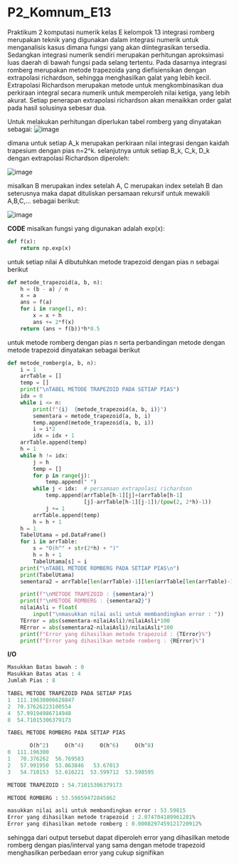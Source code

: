 # P2_Komnum_E13
Praktikum 2 komputasi numerik kelas E kelompok 13
integrasi romberg merupakan teknik yang digunakan dalam integrasi numerik untuk menganalisis kasus dimana fungsi yang akan diintegrasikan tersedia.
Sedangkan integrasi numerik sendiri merupakan perhitungan aproksimasi luas daerah di bawah fungsi pada selang tertentu.
Pada dasarnya integrasi romberg merupakan metode trapezoida yang diefisiensikan dengan extrapolasi richardson, sehingga menghasilkan galat yang lebih kecil.
Extrapolasi Richardson merupakan metode untuk mengkombinasikan dua perkiraan integral secara numerik untuk memperoleh nilai ketiga, yang lebih akurat.
Setiap penerapan extrapolasi richardson akan menaikkan order galat pada hasil solusinya sebesar dua.

Untuk melakukan perhitungan diperlukan tabel romberg yang dinyatakan sebagai:
![image](https://user-images.githubusercontent.com/92217730/209085907-1ce2addf-634a-4a95-8920-1c7aa580da45.png)


dimana untuk setiap A_k merupakan perkiraan nilai integrasi dengan kaidah trapesium dengan pias n=2^k.
selanjutnya untuk setiap B_k, C_k, D_k dengan extrapolasi Richardson diperoleh:

![image](https://user-images.githubusercontent.com/92217730/209086732-c62418d7-cf5d-49f5-826a-7feae04b5513.png)


misalkan B merupakan index setelah A, C merupakan index setelah B dan seterusnya maka dapat dituliskan persamaan rekursif untuk mewakili A,B,C,...
sebagai berikut:

![image](https://user-images.githubusercontent.com/92217730/209092419-68b30b37-195d-49f2-8e4b-f143b27ca698.png)

**CODE**
misalkan fungsi yang digunakan adalah exp(x):
```python
def f(x):
    return np.exp(x)
```
untuk setiap nilai A dibutuhkan metode trapezoid dengan pias n sebagai berikut
```python
def metode_trapezoid(a, b, n):
    h = (b - a) / n
    x = a
    ans = f(a)
    for i in range(1, n):
        x = x + h
        ans += 2*f(x)
    return (ans + f(b))*h*0.5
```

untuk metode romberg dengan pias n serta perbandingan metode dengan metode trapezoid dinyatakan sebagai berikut
```python
def metode_romberg(a, b, n):
    i = 1
    arrTable = []
    temp = []
    print("\nTABEL METODE TRAPEZOID PADA SETIAP PIAS")
    idx = 0
    while i <= n:
        print(f"{i}  {metode_trapezoid(a, b, i)}")
        sementara = metode_trapezoid(a, b, i)
        temp.append(metode_trapezoid(a, b, i))
        i = i*2
        idx = idx + 1
    arrTable.append(temp)
    h = 1
    while h != idx:
        j = h
        temp = []
        for p in range(j):
            temp.append(" ")
        while j < idx:  # persamaan extrapolasi richardson
            temp.append(arrTable[h-1][j]+(arrTable[h-1]
                        [j]-arrTable[h-1][j-1])/(pow(2, 2*h)-1))
            j += 1
        arrTable.append(temp)
        h = h + 1
    h = 1
    TabelUtama = pd.DataFrame()
    for i in arrTable:
        s = "O(h^" + str(2*h) + ")"
        h = h + 1
        TabelUtama[s] = i
    print("\nTABEL METODE ROMBERG PADA SETIAP PIAS\n")
    print(TabelUtama)
    sementara2 = arrTable[len(arrTable)-1][len(arrTable[len(arrTable)-1])-1]

    print(f"\nMETODE TRAPEZOID : {sementara}")
    print(f"\nMETODE ROMBERG : {sementara2}")
    nilaiAsli = float(
        input("\nmasukkan nilai asli untuk membandingkan error : "))
    TError = abs(sementara-nilaiAsli)/nilaiAsli*100
    RError = abs(sementara2-nilaiAsli)/nilaiAsli*100
    print(f"Error yang dihasilkan metode trapezoid : {TError}%")
    print(f"Error yang dihasilkan metode romberg : {RError}%")
```
**I/O**
```python
Masukkan Batas bawah : 0
Masukkan Batas atas : 4
Jumlah Pias : 8

TABEL METODE TRAPEZOID PADA SETIAP PIAS
1  111.19630006628847
2  70.37626223100554
4  57.99194986714948
8  54.71015306379173

TABEL METODE ROMBERG PADA SETIAP PIAS

       O(h^2)     O(h^4)     O(h^6)     O(h^8)
0  111.196300
1   70.376262  56.769583
2   57.991950  53.863846   53.67013
3   54.710153  53.616221  53.599712  53.598595

METODE TRAPEZOID : 54.71015306379173

METODE ROMBERG : 53.59859472845862

masukkan nilai asli untuk membandingkan error : 53.59815
Error yang dihasilkan metode trapezoid : 2.074704189961281%
Error yang dihasilkan metode romberg : 0.0008297459121720912%
```
sehingga dari output tersebut dapat diperoleh error yang dihasilkan metode romberg dengan pias/interval yang sama dengan metode trapezoid
menghasilkan perbedaan error yang cukup signifikan
